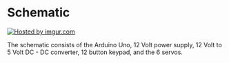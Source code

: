 # Schematic #

<a href='http://imgur.com/PzUPP8h'><img src='http://i.imgur.com/PzUPP8h.png' title='Hosted by imgur.com' /></a>

The schematic consists of the Arduino Uno, 12 Volt power supply, 12 Volt to 5 Volt DC - DC converter, 12 button keypad, and the 6 servos.
